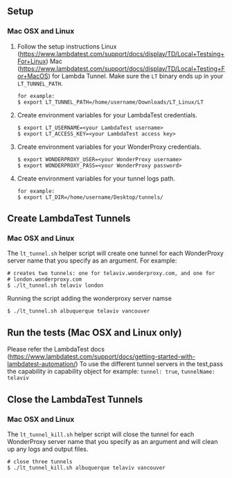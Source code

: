 ## Setup

### Mac OSX and Linux

1. Follow the setup instructions
   Linux (https://www.lambdatest.com/support/docs/display/TD/Local+Testsing+For+Linux)
   Mac (https://www.lambdatest.com/support/docs/display/TD/Local+Testing+For+MacOS)
   for Lambda Tunnel. Make sure the `LT` binary ends up in your `LT_TUNNEL_PATH`.
   ```
   for example:
   $ export LT_TUNNEL_PATH=/home/username/Downloads/LT_Linux/LT
    ```
2. Create environment variables for your LambdaTest credentials.
   
   ```
   $ export LT_USERNAME=<your LambdaTest username>
   $ export LT_ACCESS_KEY=<your LambdaTest access key>
   
   ```

3. Create environment variables for your WonderProxy credentials.

   ```
   $ export WONDERPROXY_USER=<your WonderProxy username>
   $ export WONDERPROXY_PASS=<your WonderProxy password>
   ```
3. Create environment variables for your tunnel logs path.

   ```
   for example:
   $ export LT_DIR=/home/username/Desktop/tunnels/
   ```
## Create LambdaTest Tunnels

### Mac OSX and Linux

The `lt_tunnel.sh` helper script will create one tunnel for each
WonderProxy server name that you specify as an argument. For example:

```
# creates two tunnels: one for telaviv.wonderproxy.com, and one for
# london.wonderproxy.com
$ ./lt_tunnel.sh telaviv london
```
Running the script adding the wonderproxy server namse

```
$ ./lt_tunnel.sh albuquerque telaviv vancouver
```

## Run the tests (Mac OSX and Linux only)

Please refer the LambdaTest docs (https://www.lambdatest.com/support/docs/getting-started-with-lambdatest-automation/)
To use the different tunnel servers in the test,pass the capability in capability object 
for example:
` tunnel: true `,
`tunnelName: telaviv `


## Close the LambdaTest Tunnels

### Mac OSX and Linux

The `lt_tunnel_kill.sh` helper script will close the tunnel for each
WonderProxy server name that you specify as an argument and will clean up any logs and
output files.

```
# close three tunnels
$ ./lt_tunnel_kill.sh albuquerque telaviv vancouver
```



